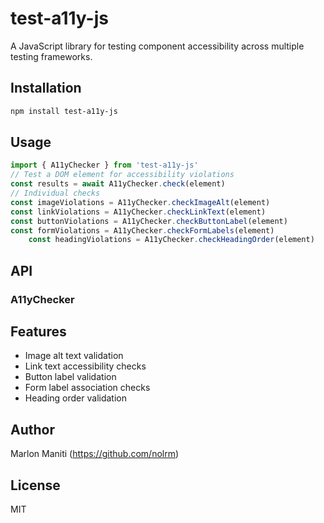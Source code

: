 # test-a11y-js

A JavaScript library for testing component accessibility across multiple testing frameworks.

## Installation

```bash
npm install test-a11y-js
```

## Usage

```typescript
import { A11yChecker } from 'test-a11y-js'
// Test a DOM element for accessibility violations
const results = await A11yChecker.check(element)
// Individual checks
const imageViolations = A11yChecker.checkImageAlt(element)
const linkViolations = A11yChecker.checkLinkText(element)
const buttonViolations = A11yChecker.checkButtonLabel(element)
const formViolations = A11yChecker.checkFormLabels(element)
    const headingViolations = A11yChecker.checkHeadingOrder(element)
```

## API

### A11yChecker

## Features

- Image alt text validation
- Link text accessibility checks
- Button label validation
- Form label association checks
- Heading order validation

## Author

Marlon Maniti (https://github.com/nolrm)

## License

MIT
